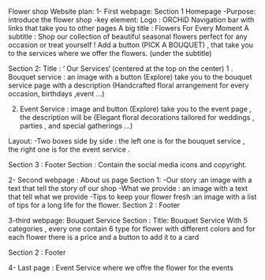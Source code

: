 Flower shop Website plan:
1- First webpage: Section 1
 Homepage
-Purpose:
 introduce the flower shop 
-key element:
Logo : ORCHiD
Navigation bar with links that take you to other pages
A big title : Flowers For Every Moment
A subtitle : Shop our collection of beautiful seasonal flowers perfect for any occasion or treat yourself !
Add a button (PICK A BOUQUET) , that take you to the services where we offer the flowers. (under the subtitle)

Section 2:
Title : ‘ Our Services‘ (centered at the top on the center)
1 . Bouquet service : an image with a button (Explore) take you to the bouquet service page with a description (Handcrafted floral arrangement for every occasion, birthdays ,event …) 

2. Event Service : image and button (Explore) take you to the event page , the description will be (Elegant floral decorations tailored for weddings , parties , and special gatherings …)

Layout:
-Two boxes side by side : the left one is for the bouquet service , the right one is for the event service .

Section 3 :
Footer Section :
Contain the social media icons and copyright.

 2- Second webpage : 
About us page
Section 1:
-Our story :an image with a text that tell the story of our shop
-What we provide : an image with a text that tell what we provide 
-Tips to keep your flower fresh :an image with a list of tips for a long life for the flower.
Section 2 :
Footer


3-third webpage:
Bouquet Service Section :
Title: Bouquet Service 
With 5 categories , every  one contain 6 type for flower with different colors and for each flower there is a price and a button to add it to a card
 
Section 2 :
Footer 


4- Last page :
Event Service where we offre the flower for the events
